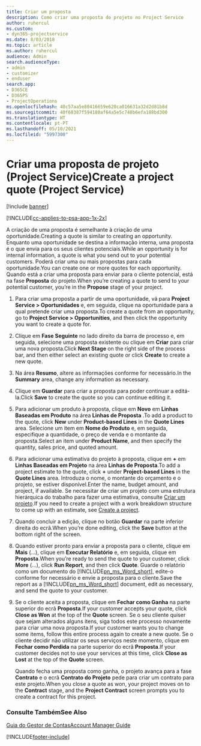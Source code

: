 ```yaml
---
title: Criar um proposta
description: Como criar uma proposta do projeto no Project Service
author: ruhercul
ms.custom:
- dyn365-projectservice
ms.date: 8/03/2018
ms.topic: article
ms.author: ruhercul
audience: Admin
search.audienceType:
- admin
- customizer
- enduser
search.app:
- D365CE
- D365PS
- ProjectOperations
ms.openlocfilehash: 40c57aa5e80416659e620ca016631a32d2d81b8d
ms.sourcegitcommit: 40f68387f594180af64a5e5c748b6efa188bd300
ms.translationtype: HT
ms.contentlocale: pt-PT
ms.lasthandoff: 05/10/2021
ms.locfileid: "5997300"
---
```

# <a name="create-a-project-quote-project-service"></a><span data-ttu-id="2f06d-103">Criar uma proposta de projeto (Project Service)</span><span class="sxs-lookup"><span data-stu-id="2f06d-103">Create a project quote (Project Service)</span></span>

[!include [banner](../includes/psa-now-project-operations.md)]

[!INCLUDE[cc-applies-to-psa-app-1x-2x](../includes/cc-applies-to-psa-app-1x-2x.md)]

<span data-ttu-id="2f06d-104">A criação de uma proposta é semelhante à criação de uma oportunidade.</span><span class="sxs-lookup"><span data-stu-id="2f06d-104">Creating a quote is similar to creating an opportunity.</span></span> <span data-ttu-id="2f06d-105">Enquanto uma oportunidade se destina a informação interna, uma proposta é o que envia para os seus clientes potenciais.</span><span class="sxs-lookup"><span data-stu-id="2f06d-105">While an opportunity is for internal information, a quote is what you send out to your potential customers.</span></span> <span data-ttu-id="2f06d-106">Poderá criar uma ou mais propostas para cada oportunidade.</span><span class="sxs-lookup"><span data-stu-id="2f06d-106">You can create one or more quotes for each opportunity.</span></span> <span data-ttu-id="2f06d-107">Quando está a criar uma proposta para enviar para o cliente potencial, está na fase **Proposta** do projeto.</span><span class="sxs-lookup"><span data-stu-id="2f06d-107">When you’re creating a quote to send to your potential customer, you’re in the **Propose** stage of your project.</span></span>  
  
1. <span data-ttu-id="2f06d-108">Para criar uma proposta a partir de uma oportunidade, vá para **Project Service > Oportunidades** e, em seguida, clique na oportunidade para a qual pretende criar uma proposta.</span><span class="sxs-lookup"><span data-stu-id="2f06d-108">To create a quote from an opportunity, go to **Project Service > Opportunities**, and then click the opportunity you want to create a quote for.</span></span>  
  
2. <span data-ttu-id="2f06d-109">Clique em **Fase Seguinte** no lado direito da barra de processo e, em seguida, selecione uma proposta existente ou clique em **Criar** para criar uma nova proposta.</span><span class="sxs-lookup"><span data-stu-id="2f06d-109">Click **Next Stage** on the right side of the process bar, and then either select an existing quote or click **Create** to create a new quote.</span></span>  
  
3. <span data-ttu-id="2f06d-110">Na área **Resumo**, altere as informações conforme for necessário.</span><span class="sxs-lookup"><span data-stu-id="2f06d-110">In the **Summary** area, change any information as necessary.</span></span>  
  
4. <span data-ttu-id="2f06d-111">Clique em **Guardar** para criar a proposta para poder continuar a editá-la.</span><span class="sxs-lookup"><span data-stu-id="2f06d-111">Click **Save** to create the quote so you can continue editing it.</span></span>  
  
5. <span data-ttu-id="2f06d-112">Para adicionar um produto à proposta, clique em **Novo** em **Linhas Baseadas em Produto** na área **Linhas de Proposta** .</span><span class="sxs-lookup"><span data-stu-id="2f06d-112">To add a product to the quote, click **New** under **Product-based Lines** in the **Quote Lines** area.</span></span> <span data-ttu-id="2f06d-113">Selecione um item em **Nome do Produto** e, em seguida, especifique a quantidade, o preço de venda e o montante da proposta.</span><span class="sxs-lookup"><span data-stu-id="2f06d-113">Select an item under **Product Name**, and then specify the quantity, sales price, and quoted amount.</span></span>  
  
6. <span data-ttu-id="2f06d-114">Para adicionar uma estimativa do projeto à proposta, clique em **+** em **Linhas Baseadas em Projeto** na área **Linhas de Proposta**.</span><span class="sxs-lookup"><span data-stu-id="2f06d-114">To add a project estimate to the quote, click **+** under **Project-based Lines** in the **Quote Lines** area.</span></span> <span data-ttu-id="2f06d-115">Introduza o nome, o montante do orçamento e o projeto, se estiver disponível.</span><span class="sxs-lookup"><span data-stu-id="2f06d-115">Enter the name, budget amount, and project, if available.</span></span> <span data-ttu-id="2f06d-116">Se necessitar de criar um projeto com uma estrutura hierárquica do trabalho para fazer uma estimativa, consulte [Criar um projeto](../psa/create-project.md).</span><span class="sxs-lookup"><span data-stu-id="2f06d-116">If you need to create a project with a work breakdown structure to come up with an estimate, see [Create a project](../psa/create-project.md).</span></span>  
  
7. <span data-ttu-id="2f06d-117">Quando concluir a edição, clique no botão **Guardar** na parte inferior direita do ecrã.</span><span class="sxs-lookup"><span data-stu-id="2f06d-117">When you’re done editing, click the **Save** button at the bottom right of the screen.</span></span>  
  
8. <span data-ttu-id="2f06d-118">Quando estiver pronto para enviar a proposta para o cliente, clique em **Mais** (…), clique em **Executar Relatório** e, em seguida, clique em **Proposta**.</span><span class="sxs-lookup"><span data-stu-id="2f06d-118">When you’re ready to send the quote to your customer, click **More** (…), click **Run Report**, and then click **Quote**.</span></span> <span data-ttu-id="2f06d-119">Guarde o relatório como um documento do [!INCLUDE[pn_ms_Word_short](../includes/pn-ms-word-short.md)], edite-o conforme for necessário e envie a proposta para o cliente.</span><span class="sxs-lookup"><span data-stu-id="2f06d-119">Save the report as a [!INCLUDE[pn_ms_Word_short](../includes/pn-ms-word-short.md)] document, edit as necessary, and send the quote to your customer.</span></span>  
  
9. <span data-ttu-id="2f06d-120">Se o cliente aceita a proposta, clique em **Fechar como Ganha** na parte superior do ecrã **Proposta**.</span><span class="sxs-lookup"><span data-stu-id="2f06d-120">If your customer accepts your quote, click **Close as Won** at the top of the **Quote** screen.</span></span> <span data-ttu-id="2f06d-121">Se o seu cliente quiser que sejam alterados alguns itens, siga todos este processo novamente para criar uma nova proposta.</span><span class="sxs-lookup"><span data-stu-id="2f06d-121">If your customer wants you to change some items, follow this entire process again to create a new quote.</span></span> <span data-ttu-id="2f06d-122">Se o cliente decidir não utilizar os seus serviços neste momento, clique em **Fechar como Perdida** na parte superior do ecrã **Proposta**.</span><span class="sxs-lookup"><span data-stu-id="2f06d-122">If your customer decides not to use your services at this time, click **Close as Lost** at the top of the **Quote** screen.</span></span>  
  
   <span data-ttu-id="2f06d-123">Quando fecha uma proposta como ganha, o projeto avança para a fase **Contrato** e o ecrã **Contrato do Projeto** pede para criar um contrato para este projeto.</span><span class="sxs-lookup"><span data-stu-id="2f06d-123">When you close a quote as won, your project moves on to the **Contract** stage, and the **Project Contract** screen prompts you to create a contract for this project.</span></span>  
  
### <a name="see-also"></a><span data-ttu-id="2f06d-124">Consulte Também</span><span class="sxs-lookup"><span data-stu-id="2f06d-124">See Also</span></span>  
 [<span data-ttu-id="2f06d-125">Guia do Gestor de Contas</span><span class="sxs-lookup"><span data-stu-id="2f06d-125">Account Manager Guide</span></span>](../psa/account-manager-guide.md)


[!INCLUDE[footer-include](../includes/footer-banner.md)]